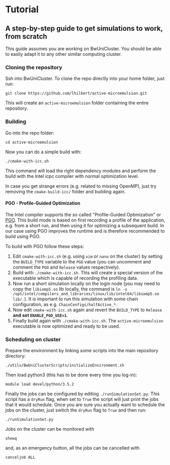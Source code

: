 # Tutorial
## A step-by-step guide to get simulations to work, from scratch

This guide assumes you are working on BwUniCluster. You should be able to easily adapt it to any other similar computing cluster.

### Cloning the repository
Ssh into BwUniCluster. To clone the repo directly into your home folder, just run:
```
git clone https://github.com/lhilbert/active-microemulsion.git
```
This will create an `active-microemulsion` folder containing the entire repository.

### Building
Go into the repo folder:
```
cd active-microemulsion
```
Now you can do a simple build with:
```
./cmake-with-icc.sh
```
This command will load the right dependency modules and perform the build with the Intel icpc compiler with normal optimization level.

In case you get strange errors (e.g. related to missing OpenMP), just try removing the `cmake-build-icc/` folder and building again.

#### PGO - Profile-Guided Optimization
The Intel compiler supports the so called "Profile-Guided Optimization" or [PGO](https://software.intel.com/en-us/articles/step-by-step-optimizing-with-intel-c-compiler#s5).
This build mode is based on first recording a profile of the application, e.g. from a short run, and then using it for optimizing a subsequent build.
In our case using PGO improves the runtime and is therefore recommended to build using PGO.

To build with PGO follow these steps:
1. Edit `cmake-with-icc.sh` (e.g. using `vim` or `nano` on the cluster) by setting the `BUILD_TYPE` variable to the `PGO` value (you can uncomment and comment the `PGO` and `Release` values respectively).
2. Build with `./cmake-with-icc.sh`. This will create a special version of the executable which is capable of recording the profiling data.
3. Now run a short simulation locally on the login node (you may need to copy the `libiomp5.so` lib locally, the command is `ln -s /opt/intel/compilers_and_libraries/linux/lib/intel64/libiomp5.so lib/.`). It is important to run this simulation with some chain configuration, as e.g. `ChainConfigs/halfActive_*`.
4. Now edit `cmake-with-icc.sh` again and revert the `BUILD_TYPE` to `Release` **and set `ENABLE_PGO_USE=1`**.
5. Finally build again with `./cmake-with-icc.sh`. The `active-microemulsion` executable is now optimized and ready to be used.

### Scheduling on cluster
Prepare the environment by linking some scripts into the main repository directory:
```
./utils/BwUniClusterScripts/initializeEnvironment.sh
```
Then load python3 (this has to be done every time you log-in):
```
module load devel/python/3.5.2
```
Finally the jobs can be configured by editing `./runSimulationSet.py`.
This script has a `dryRun` flag, when set to `True` the script will just print the jobs that it would schedule.
Once you are sure you actually want to schedule the jobs on the cluster, just switch the `dryRun` flag to `True` and then run:
```
./runSimulationSet.py
```
  
Jobs on the cluster can be monitored with
```
showq
```
and, as an emergency button, all the jobs can be cancelled with
```
canceljob ALL
```
